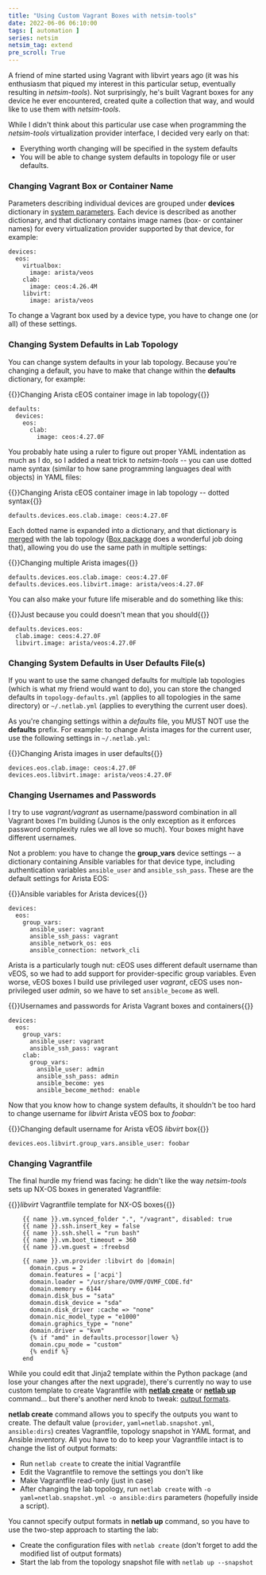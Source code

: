 ```yaml
---
title: "Using Custom Vagrant Boxes with netsim-tools"
date: 2022-06-06 06:10:00
tags: [ automation ]
series: netsim
netsim_tag: extend
pre_scroll: True
---
```

A friend of mine started using Vagrant with libvirt years ago (it was his enthusiasm that piqued my interest in this particular setup, eventually resulting in *netsim-tools*). Not surprisingly, he's built Vagrant boxes for any device he ever encountered, created quite a collection that way, and would like to use them with *netsim-tools*.

While I didn't think about this particular use case when programming the *netsim-tools* virtualization provider interface, I decided very early on that:

* Everything worth changing will be specified in the system defaults
* You will be able to change system defaults in topology file or user defaults.
<!--more-->
### Changing Vagrant Box or Container Name

Parameters describing individual devices are grouped under **devices** dictionary in [system parameters](https://github.com/ipspace/netsim-tools/blob/dev/netsim/topology-defaults.yml). Each device is described as another dictionary, and that dictionary contains image names (box- or container names) for every virtualization provider supported by that device, for example:

```
devices:
  eos:
    virtualbox:
      image: arista/veos
    clab:
      image: ceos:4.26.4M
    libvirt:
      image: arista/veos
```

To change a Vagrant box used by a device type, you have to change one (or all) of these settings.

### Changing System Defaults in Lab Topology

You can change system defaults in your lab topology. Because you're changing a default, you have to make that change within the **defaults** dictionary, for example:

{{<cc>}}Changing Arista cEOS container image in lab topology{{</cc>}}
```
defaults:
  devices:
    eos:
      clab:
        image: ceos:4.27.0F
```

You probably hate using a ruler to figure out proper YAML indentation as much as I do, so I added a neat trick to *netsim-tools* -- you can use dotted name syntax (similar to how sane programming languages deal with objects) in YAML files:

{{<cc>}}Changing Arista cEOS container image in lab topology -- dotted syntax{{</cc>}}
```
defaults.devices.eos.clab.image: ceos:4.27.0F
```

Each dotted name is expanded into a dictionary, and that dictionary is [merged](https://netsim-tools.readthedocs.io/en/latest/defaults.html#defaults-deep-merging) with the lab topology ([Box package](https://github.com/cdgriffith/Box) does a wonderful job doing that), allowing you do use the same path in multiple settings:

{{<cc>}}Changing multiple Arista images{{</cc>}}
```
defaults.devices.eos.clab.image: ceos:4.27.0F
defaults.devices.eos.libvirt.image: arista/veos:4.27.0F
```

You can also make your future life miserable and do something like this:

{{<cc>}}Just because you could doesn't mean that you should{{</cc>}}
```
defaults.devices.eos:
  clab.image: ceos:4.27.0F
  libvirt.image: arista/veos:4.27.0F
```

### Changing System Defaults in User Defaults File(s)

If you want to use the same changed defaults for multiple lab topologies (which is what my friend would want to do), you can store the changed defaults in `topology-defaults.yml` (applies to all topologies in the same directory) or `~/.netlab.yml` (applies to everything the current user does).

As you're changing settings within a *defaults* file, you MUST NOT use the **defaults** prefix. For example: to change Arista images for the current user, use the following settings in `~/.netlab.yml`:

{{<cc>}}Changing Arista images in user defaults{{</cc>}}
```
devices.eos.clab.image: ceos:4.27.0F
devices.eos.libvirt.image: arista/veos:4.27.0F
```

### Changing Usernames and Passwords

I try to use *vagrant/vagrant* as username/password combination in all Vagrant boxes I'm building (Junos is the only exception as it enforces password complexity rules we all love so much). Your boxes might have different usernames.

Not a problem: you have to change the **group_vars** device settings -- a dictionary containing Ansible variables for that device type, including authentication variables `ansible_user` and `ansible_ssh_pass`. These are the default settings for Arista EOS:

{{<cc>}}Ansible variables for Arista devices{{</cc>}}
```
devices:
  eos:
    group_vars:
      ansible_user: vagrant
      ansible_ssh_pass: vagrant
      ansible_network_os: eos
      ansible_connection: network_cli
```

Arista is a particularly tough nut: cEOS uses different default username than vEOS, so we had to add support for provider-specific group variables. Even worse, vEOS boxes I build use privileged user *vagrant*, cEOS uses non-privileged user *admin*, so we have to set `ansible_become` as well.

{{<cc>}}Usernames and passwords for Arista Vagrant boxes and containers{{</cc>}}
```
devices:
  eos:
    group_vars:
      ansible_user: vagrant
      ansible_ssh_pass: vagrant
    clab:
      group_vars:
        ansible_user: admin
        ansible_ssh_pass: admin
        ansible_become: yes
        ansible_become_method: enable    
```

Now that you know how to change system defaults, it shouldn't be too hard to change username for *libvirt* Arista vEOS box to *foobar*:

{{<cc>}}Changing default username for Arista vEOS *libvirt* box{{</cc>}}
```
devices.eos.libvirt.group_vars.ansible_user: foobar
```

### Changing Vagrantfile

The final hurdle my friend was facing: he didn't like the way *netsim-tools* sets up NX-OS boxes in generated Vagrantfile:

{{<cc>}}*libvirt* Vagrantfile template for NX-OS boxes{{</cc>}}
```
    {{ name }}.vm.synced_folder ".", "/vagrant", disabled: true
    {{ name }}.ssh.insert_key = false
    {{ name }}.ssh.shell = "run bash"
    {{ name }}.vm.boot_timeout = 360
    {{ name }}.vm.guest = :freebsd

    {{ name }}.vm.provider :libvirt do |domain|
      domain.cpus = 2
      domain.features = ['acpi']
      domain.loader = "/usr/share/OVMF/OVMF_CODE.fd"
      domain.memory = 6144
      domain.disk_bus = "sata"
      domain.disk_device = "sda"
      domain.disk_driver :cache => "none"
      domain.nic_model_type = "e1000"
      domain.graphics_type = "none"
      domain.driver = "kvm"
      {% if "amd" in defaults.processor|lower %}
      domain.cpu_mode = "custom"
      {% endif %}
    end
```

While you could edit that Jinja2 template within the Python package (and lose your changes after the next upgrade), there's currently no way to use custom template to create Vagrantfile with **[netlab create](https://netsim-tools.readthedocs.io/en/latest/netlab/create.html)** or **[netlab up](https://netsim-tools.readthedocs.io/en/latest/netlab/up.html)** command... but there's another nerd knob to tweak: [output formats](https://netsim-tools.readthedocs.io/en/latest/outputs/index.html).

**netlab create** command allows you to specify the outputs you want to create. The default value (`provider`, `yaml=netlab.snapshot.yml`, `ansible:dirs`) creates Vagrantfile, topology snapshot in YAML format, and Ansible inventory. All you have to do to keep your Vagrantfile intact is to change the list of output formats:

* Run `netlab create` to create the initial Vagrantfile
* Edit the Vagrantfile to remove the settings you don't like
* Make Vagrantfile read-only (just in case)
* After changing the lab topology, run `netlab create` with `-o yaml=netlab.snapshot.yml -o ansible:dirs` parameters (hopefully inside a script).

You cannot specify output formats in **netlab up** command, so you have to use the two-step approach to starting the lab:

* Create the configuration files with `netlab create` (don't forget to add the modified list of output formats)
* Start the lab from the topology snapshot file with `netlab up --snapshot`
